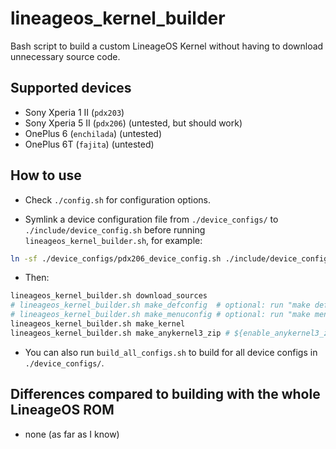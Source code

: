 # lineageos_kernel_builder
Bash script to build a custom LineageOS Kernel without having to download unnecessary source code.

## Supported devices
- Sony Xperia 1 II (`pdx203`)
- Sony Xperia 5 II (`pdx206`) (untested, but should work)
- OnePlus 6 (`enchilada`) (untested)
- OnePlus 6T (`fajita`) (untested)

## How to use
- Check `./config.sh` for configuration options.

- Symlink a device configuration file from `./device_configs/` to `./include/device_config.sh` before running `lineageos_kernel_builder.sh`, for example:
```bash
ln -sf ./device_configs/pdx206_device_config.sh ./include/device_config.sh # We are now building for pdx206
```

- Then:
```bash
lineageos_kernel_builder.sh download_sources
# lineageos_kernel_builder.sh make_defconfig  # optional: run "make defconfig" in Kernel source directory
# lineageos_kernel_builder.sh make_menuconfig # optional: run "make menuconfig" in Kernel source directory
lineageos_kernel_builder.sh make_kernel
lineageos_kernel_builder.sh make_anykernel3_zip # ${enable_anykernel3_zip} needs to be "true" for this to work
```

- You can also run `build_all_configs.sh` to build for all device configs in `./device_configs/`.

## Differences compared to building with the whole LineageOS ROM
- none (as far as I know)

